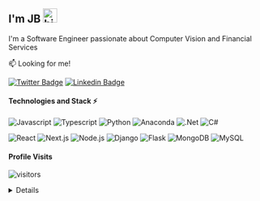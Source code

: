 
<!--
**ElohimCode/ElohimCode** is a ✨ _special_ ✨ repository because its `README.md` (this file) appears on your GitHub profile.

Here are some ideas to get you started:

- 🔭 I’m currently working on ...
- 🌱 I’m currently learning ...
- 👯 I’m looking to collaborate on ...
- 🤔 I’m looking for help with ...
- 💬 Ask me about ...
- 📫 How to reach me: ...
- 😄 Pronouns: ...
- ⚡ Fun fact: ...
-->



## I'm JB  <img src="https://raw.githubusercontent.com/MartinHeinz/MartinHeinz/master/wave.gif" width="28" alt="hi">

I'm a Software Engineer passionate about Computer Vision and Financial Services

:mailbox: Looking for me!

[![Twitter Badge](https://img.shields.io/badge/Twitter-1DA1F2?style=for-the-badge&logo=twitter&logoColor=white)](https://twitter.com/johnvito21) [![Linkedin Badge](https://img.shields.io/badge/LinkedIn-0077B5?style=for-the-badge&logo=linkedin&logoColor=white)](https://linkedin.com/in/johnbull-vitowanu-145a5166/)
#### Technologies and Stack ⚡️

![Javascript](https://img.shields.io/badge/JavaScript-F7DF1E?style=for-the-badge&logo=javascript&logoColor=black) ![Typescript](	https://img.shields.io/badge/TypeScript-007ACC?style=for-the-badge&logo=typescript&logoColor=white) ![Python](https://img.shields.io/badge/Python-3776AB?style=for-the-badge&logo=python&logoColor=white) ![Anaconda](https://img.shields.io/badge/Anaconda-%2344A833.svg?style=for-the-badge&logo=anaconda&logoColor=white) ![.Net](https://img.shields.io/badge/.NET-5C2D91?style=for-the-badge&logo=.net&logoColor=white) ![C#](https://img.shields.io/badge/c%23-%23239120.svg?style=for-the-badge&logo=c-sharp&logoColor=white)

![React](https://img.shields.io/static/v1?style=for-the-badge&message=React&color=222222&logo=React&logoColor=61DAFB&label=) ![Next.js](https://img.shields.io/static/v1?style=for-the-badge&message=Next.js&color=000000&logo=Next.js&logoColor=FFFFFF&label=) ![Node.js](https://img.shields.io/static/v1?style=for-the-badge&message=Node.js&color=339933&logo=Node.js&logoColor=FFFFFF&label=) ![Django](https://img.shields.io/badge/Django-092E20?style=for-the-badge&logo=django&logoColor=white) ![Flask](https://img.shields.io/badge/Flask-000000?style=for-the-badge&logo=flask&logoColor=white)
 ![MongoDB](https://img.shields.io/static/v1?style=for-the-badge&message=MongoDB&color=47A248&logo=MongoDB&logoColor=FFFFFF&label=) ![MySQL](https://img.shields.io/badge/MySQL-00000F?style=for-the-badge&logo=mysql&logoColor=white) 

#### Profile Visits 

![visitors](https://komarev.com/ghpvc/?username=herdeybayor)

<details>
  
#### Github Stats 

![Github stats](https://github-readme-stats.vercel.app/api?username=ELohimCode&count_private=true&theme=dark)
 
</details>
